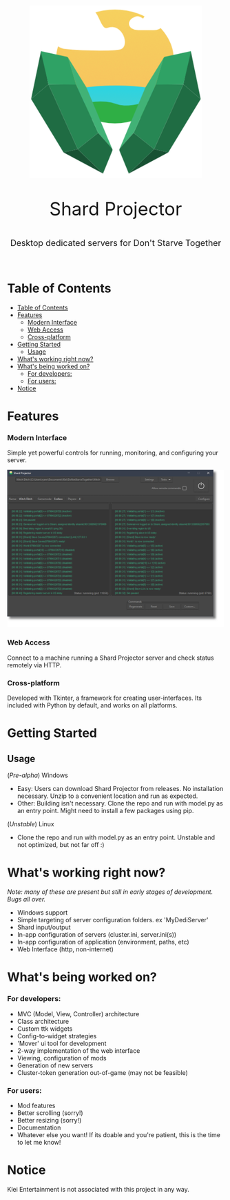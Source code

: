 <p align="center">
  <a href="" rel="noopener">
 <img width=400px height=400px src="img\sp-icon-header.png" alt="Shard Projector"></a>
</p>

<p align="center" style="font-size: 300%"> Shard Projector
</p>
<p align="center" style="font-size: 140%"> Desktop dedicated servers for Don't Starve Together
</p>
<br>

# Table of Contents

- [Table of Contents](#table-of-contents)
- [Features](#features)
    - [Modern Interface](#modern-interface)
    - [Web Access](#web-access)
    - [Cross-platform](#cross-platform)
- [Getting Started](#getting-started)
  - [Usage](#usage)
- [What's working right now?](#whats-working-right-now)
- [What's being worked on?](#whats-being-worked-on)
    - [For developers:](#for-developers)
    - [For users:](#for-users)
- [Notice](#notice)
  
# Features

### Modern Interface

Simple yet powerful controls for running, monitoring, and configuring your server.

![Shard Projector](img/sp-running-preview.png)

### Web Access

Connect to a machine running a Shard Projector server and check status remotely via HTTP.

### Cross-platform

Developed with Tkinter, a framework for creating user-interfaces. Its included with Python by default, and works on all platforms.

# Getting Started

## Usage

(*Pre-alpha*) Windows 

- Easy: Users can download Shard Projector from releases. No installation necessary. Unzip to a convenient location and run as expected. 
- Other: Building isn't necessary. Clone the repo and run with model.py as an entry point. Might need to install a few packages using pip.

(*Unstable*) Linux

- Clone the repo and run with model.py as an entry point. Unstable and not optimized, but not far off :)

# What's working right now?

*Note: many of these are present but still in early stages of development. Bugs all over.* 

- Windows support
- Simple targeting of server configuration folders. ex 'MyDediServer'
- Shard input/output
- In-app configuration of servers (cluster.ini, server.ini(s))
- In-app configuration of application (environment, paths, etc) 
- Web Interface (http, non-internet)

# What's being worked on?

### For developers:
- MVC (Model, View, Controller) architecture
- Class architecture
- Custom ttk widgets
- Config-to-widget strategies
- 'Mover' ui tool for development
- 2-way implementation of the web interface
- Viewing, configuration of mods
- Generation of new servers
- Cluster-token generation out-of-game (may not be feasible)

### For users:
- Mod features
- Better scrolling (sorry!)
- Better resizing (sorry!)
- Documentation
- Whatever else you want! If its doable and you're patient, this is the time to let me know!

# Notice

Klei Entertainment is not associated with this project in any way. 
